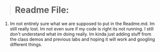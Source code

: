 ># Readme File:

<ol>
    <li> Im not entirely sure what we are supposed to put in the Readme.md. Im still really lost. Im not even sure if my code is right its not running. I still don't understand what im doing really. Im kinda just adding stuff from the class demos and previous labs and hoping it will work and googling different things.

</li>




</ol>